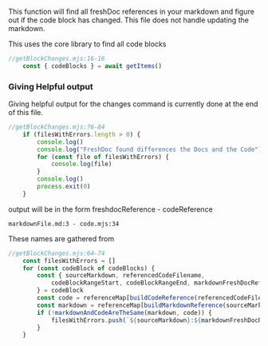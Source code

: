 This function will find all freshDoc references in your markdown and figure out if the code
block has changed. This file does not handle updating the markdown.

This uses the core library to find all code blocks
```javascript @freshdoc ./getBlockChanges.mjs:16-16
//getBlockChanges.mjs:16-16
    const { codeBlocks } = await getItems()
```



### Giving Helpful output
Giving helpful output for the changes command is currently done at the end of this file.
```javascript @freshdoc ./getBlockChanges.mjs:76-84
//getBlockChanges.mjs:76-84
    if (filesWithErrors.length > 0) {
        console.log()
        console.log("FreshDoc️ found differences the Docs and the Code")
        for (const file of filesWithErrors) {
            console.log(file)
        }
        console.log()
        process.exit(0)
    }
```

output will be in the form freshdocReference - codeReference
```
markdownFile.md:3 - code.mjs:34
```

These names are gathered from 
```javascript @freshdoc ./getBlockChanges.mjs:64-74
//getBlockChanges.mjs:64-74
    const filesWithErrors = []
    for (const codeBlock of codeBlocks) {
        const { sourceMarkdown, referencedCodeFilename,
            codeBlockRangeStart, codeBlockRangeEnd, markdownFreshDocReferenceLineNumber,
        } = codeBlock
        const code = referenceMap[buildCodeReference(referencedCodeFilename, codeBlockRangeStart)]
        const markdown = referenceMap[buildMarkdownReference(sourceMarkdown, markdownFreshDocReferenceLineNumber)]
        if (!markdownAndCodeAreTheSame(markdown, code)) {
            filesWithErrors.push(`${sourceMarkdown}:${markdownFreshDocReferenceLineNumber} != ${referencedCodeFilename}:${codeBlockRangeStart}`)
        }
    }
```
